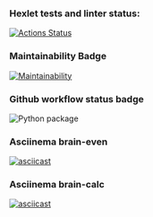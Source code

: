 ### Hexlet tests and linter status:
[![Actions Status](https://github.com/Ulanof-code/python-project-lvl1/workflows/hexlet-check/badge.svg)](https://github.com/Ulanof-code/python-project-lvl1/actions)

### Maintainability Badge
[![Maintainability](https://api.codeclimate.com/v1/badges/a99a88d28ad37a79dbf6/maintainability)](https://codeclimate.com/github/codeclimate/codeclimate/maintainability)

### Github workflow status badge
![Python package](https://github.com/Ulanof-code/python-project-lvl1/workflows/Python%20package/badge.svg)

### Asciinema brain-even
[![asciicast](https://asciinema.org/a/YLP7nhE1qAFjdQ42ZMZTXrg1T.svg)](https://asciinema.org/a/YLP7nhE1qAFjdQ42ZMZTXrg1T)

### Asciinema brain-calc
[![asciicast](https://asciinema.org/a/FsZhTozrPy1oA7L88sVzEnX7q.svg)](https://asciinema.org/a/FsZhTozrPy1oA7L88sVzEnX7q)
